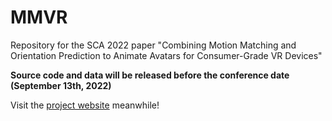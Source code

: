 # MMVR
Repository for the SCA 2022 paper "Combining Motion Matching and Orientation Prediction to Animate Avatars for Consumer-Grade VR Devices"

**Source code and data will be released before the conference date (September 13th, 2022)**

Visit the [project website](https://upc-virvig.github.io/MMVR/) meanwhile!
